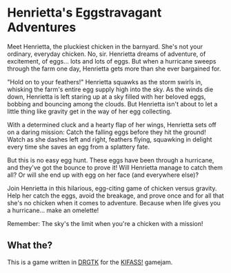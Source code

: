 # Henrietta's Eggstravagant Adventures

Meet Henrietta, the pluckiest chicken in the barnyard. She's not your ordinary, everyday chicken. No, sir. Henrietta dreams of adventure, of excitement, of eggs... lots and lots of eggs. But when a hurricane sweeps through the farm one day, Henrietta gets more than she ever bargained for.

"Hold on to your feathers!" Henrietta squawks as the storm swirls in, whisking the farm's entire egg supply high into the sky. As the winds die down, Henrietta is left staring up at a sky filled with her beloved eggs, bobbing and bouncing among the clouds. But Henrietta isn't about to let a little thing like gravity get in the way of her egg collecting.

With a determined cluck and a hearty flap of her wings, Henrietta sets off on a daring mission: Catch the falling eggs before they hit the ground! Watch as she dashes left and right, feathers flying, squawking in delight every time she saves an egg from a splattery fate.

But this is no easy egg hunt. These eggs have been through a hurricane, and they've got the bounce to prove it! Will Henrietta manage to catch them all? Or will she end up with egg on her face (and everywhere else)?

Join Henrietta in this hilarious, egg-citing game of chicken versus gravity. Help her catch the eggs, avoid the breakage, and prove once and for all that she's no chicken when it comes to adventure. Because when life gives you a hurricane... make an omelette!

Remember: The sky's the limit when you're a chicken with a mission!

## What the?

This is a game written in [DRGTK](https://dragonruby.org/toolkit/game) for the [KIFASS!](https://itch.io/jam/kifass) gamejam.